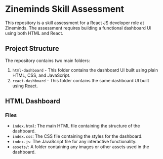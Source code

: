 # Zineminds Skill Assessment

This repository is a skill assessment for a React JS developer role at Zineminds. The assessment requires building a functional dashboard UI using both HTML and React.

## Project Structure

The repository contains two main folders:
1. `html-dashboard` - This folder contains the dashboard UI built using plain HTML, CSS, and JavaScript.
2. `react-dashboard` - This folder contains the same dashboard UI built using React.

## HTML Dashboard

### Files

- `index.html`: The main HTML file containing the structure of the dashboard.
- `index.css`: The CSS file containing the styles for the dashboard.
- `index.js`: The JavaScript file for any interactive functionality.
- `assets/`: A folder containing any images or other assets used in the dashboard.
